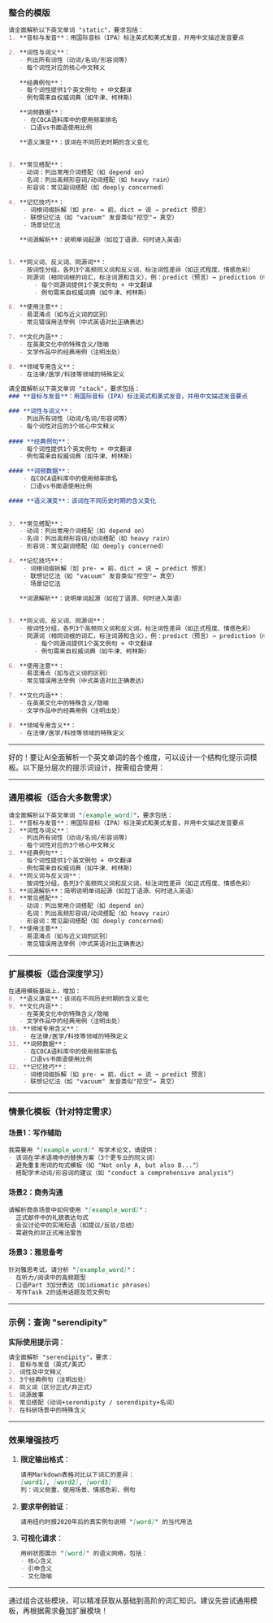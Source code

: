 ### 整合的模版

```markdown
请全面解析以下英文单词 "static"，要求包括：
1. **音标与发音**：用国际音标（IPA）标注英式和美式发音，并用中文描述发音要点

2. **词性与词义**：
   - 列出所有词性（动词/名词/形容词等）
   - 每个词性对应的核心中文释义
  
   **经典例句**：
   - 每个词性提供1个英文例句 + 中文翻译
   - 例句需来自权威词典（如牛津、柯林斯）

   **词频数据**：
    - 在COCA语料库中的使用频率排名
    - 口语vs书面语使用比例

   **语义演变**：该词在不同历史时期的含义变化
   
   
3. **常见搭配**：
   - 动词：列出常用介词搭配（如 depend on）
   - 名词：列出高频形容词/动词搭配（如 heavy rain）
   - 形容词：常见副词搭配（如 deeply concerned）

4. **记忆技巧**：
    - 词根词缀拆解（如 pre- = 前，dict = 说 → predict 预言）
    - 联想记忆法（如 "vacuum" 发音类似"挖空"→ 真空）
    - 场景记忆法
   
   **词源解析**：说明单词起源（如拉丁语源、何时进入英语）
   

5. **同义词、反义词、同源词**：
   - 按词性分组，各列3个高频同义词和反义词，标注词性差异（如正式程度、情感色彩）
   - 同源词（相同词根的词汇，标注词源和含义），例：predict（预言）→ prediction（n.）→ predictable（adj.）
	   - 每个同源词提供1个英文例句 + 中文翻译
	   - 例句需来自权威词典（如牛津、柯林斯）

6. **使用注意**：
   - 易混淆点（如与近义词的区别）
   - 常见错误用法举例（中式英语对比正确表达）

7. **文化内涵**：
   - 在英美文化中的特殊含义/隐喻
   - 文学作品中的经典用例（注明出处）

8. **领域专用含义**：
   - 在法律/医学/科技等领域的特殊定义

```



```markdown
请全面解析以下英文单词 "stack"，要求包括：
### **音标与发音**：用国际音标（IPA）标注英式和美式发音，并用中文描述发音要点

### **词性与词义**：
   - 列出所有词性（动词/名词/形容词等）
   - 每个词性对应的3个核心中文释义
  
#### **经典例句**：
   - 每个词性提供1个英文例句 + 中文翻译
   - 例句需来自权威词典（如牛津、柯林斯）

#### **词频数据**：
    - 在COCA语料库中的使用频率排名
    - 口语vs书面语使用比例

#### **语义演变**：该词在不同历史时期的含义变化
   
   
3. **常见搭配**：
   - 动词：列出常用介词搭配（如 depend on）
   - 名词：列出高频形容词/动词搭配（如 heavy rain）
   - 形容词：常见副词搭配（如 deeply concerned）

4. **记忆技巧**：
    - 词根词缀拆解（如 pre- = 前，dict = 说 → predict 预言）
    - 联想记忆法（如 "vacuum" 发音类似"挖空"→ 真空）
    - 场景记忆法
   
   **词源解析**：说明单词起源（如拉丁语源、何时进入英语）
   

5. **同义词、反义词、同源词**：
   - 按词性分组，各列3个高频同义词和反义词，标注词性差异（如正式程度、情感色彩）
   - 同源词（相同词根的词汇，标注词源和含义），例：predict（预言）→ prediction（n.）→ predictable（adj.）
	   - 每个同源词提供1个英文例句 + 中文翻译
	   - 例句需来自权威词典（如牛津、柯林斯）

6. **使用注意**：
   - 易混淆点（如与近义词的区别）
   - 常见错误用法举例（中式英语对比正确表达）

7. **文化内涵**：
   - 在英美文化中的特殊含义/隐喻
   - 文学作品中的经典用例（注明出处）

8. **领域专用含义**：
   - 在法律/医学/科技等领域的特殊定义

```

---


好的！要让AI全面解析一个英文单词的各个维度，可以设计一个结构化提示词模板。以下是分层次的提示词设计，按需组合使用：

---

### **通用模板（适合大多数需求）**
```markdown
请全面解析以下英文单词 "[example_word]"，要求包括：
1. **音标与发音**：用国际音标（IPA）标注英式和美式发音，并用中文描述发音要点
2. **词性与词义**：
   - 列出所有词性（动词/名词/形容词等）
   - 每个词性对应的3个核心中文释义
3. **经典例句**：
   - 每个词性提供1个英文例句 + 中文翻译
   - 例句需来自权威词典（如牛津、柯林斯）
4. **同义词与反义词**：
   - 按词性分组，各列3个高频同义词和反义词，标注词性差异（如正式程度、情感色彩）
5. **词源解析**：简明说明单词起源（如拉丁语源、何时进入英语）
6. **常见搭配**：
   - 动词：列出常用介词搭配（如 depend on）
   - 名词：列出高频形容词/动词搭配（如 heavy rain）
   - 形容词：常见副词搭配（如 deeply concerned）
7. **使用注意**：
   - 易混淆点（如与近义词的区别）
   - 常见错误用法举例（中式英语对比正确表达）
```

---

### **扩展模板（适合深度学习）**
```markdown
在通用模板基础上，增加：
8. **语义演变**：该词在不同历史时期的含义变化
9. **文化内涵**：
   - 在英美文化中的特殊含义/隐喻
   - 文学作品中的经典用例（注明出处）
10. **领域专用含义**：
    - 在法律/医学/科技等领域的特殊定义
11. **词频数据**：
    - 在COCA语料库中的使用频率排名
    - 口语vs书面语使用比例
12. **记忆技巧**：
    - 词根词缀拆解（如 pre- = 前，dict = 说 → predict 预言）
    - 联想记忆法（如 "vacuum" 发音类似"挖空"→ 真空）
```

---

### **情景化模板（针对特定需求）**
#### **场景1：写作辅助**
```markdown
我需要用 "[example_word]" 写学术论文，请提供：
- 该词在学术语境中的替换方案（3个更专业的同义词）
- 避免重复用词的句式模板（如 "Not only A, but also B..."）
- 搭配学术动词/形容词的建议（如 "conduct a comprehensive analysis"）
```

#### **场景2：商务沟通**
```markdown
请解析商务场景中如何使用 "[example_word]"：
- 正式邮件中的礼貌表达句式
- 会议讨论中的实用短语（如提议/反驳/总结）
- 需避免的非正式用法警告
```

#### **场景3：雅思备考**
```markdown
针对雅思考试，请分析 "[example_word]"：
- 在听力/阅读中的高频题型
- 口语Part 3加分表达（如idiomatic phrases）
- 写作Task 2的适用话题及范文例句
```

---

### **示例：查询 "serendipity"**
**实际使用提示词**：
```markdown
请全面解析 "serendipity"，要求：
1. 音标与发音（英式/美式）
2. 词性及中文释义
3. 3个经典例句（注明出处）
4. 同义词（区分正式/非正式）
5. 词源故事
6. 常见搭配（动词+serendipity / serendipity+名词）
7. 在科研场景中的特殊含义
```

---

### **效果增强技巧**
1. **限定输出格式**：
   ```markdown
   请用Markdown表格对比以下词汇的差异：
   [word1], [word2], [word3]
   列：词义侧重、使用场景、情感色彩、例句
   ```
2. **要求举例验证**：
   ```markdown
   请用纽约时报2020年后的真实例句说明 "[word]" 的当代用法
   ```
3. **可视化请求**：
   ```markdown
   用树状图展示 "[word]" 的语义网络，包括：
   - 核心含义
   - 引申含义
   - 文化隐喻
   ```

---

通过组合这些模块，可以精准获取从基础到高阶的词汇知识。建议先尝试通用模板，再根据需求叠加扩展模块！